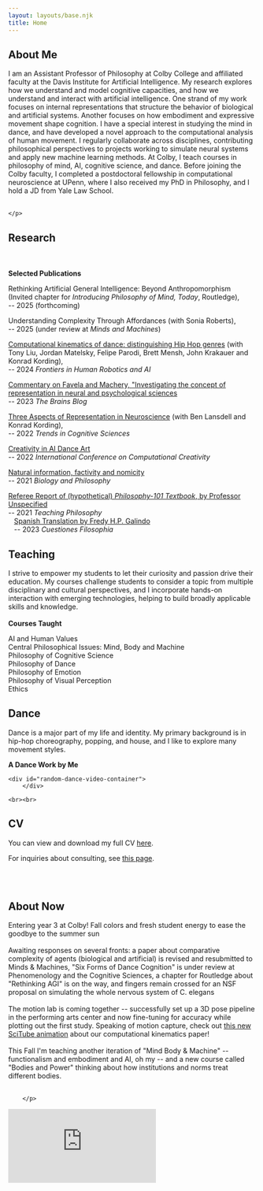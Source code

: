 ```yaml
---
layout: layouts/base.njk
title: Home
---
```


<div class="content-container">
    <div class="left-column">
<section id="about" class="section-about">
    <h2>About Me</h2>
    <p>
    I am an Assistant Professor of Philosophy at Colby College and affiliated faculty at the Davis Institute for Artificial Intelligence. My research explores how we understand and model cognitive capacities, and how we understand and interact with artificial intelligence. One strand of my work focuses on internal representations that structure the behavior of biological and artificial systems. Another focuses on how embodiment and expressive movement shape cognition. I have a special interest in studying the mind in dance, and have developed a novel approach to the computational analysis of human movement. I regularly collaborate across disciplines, contributing philosophical perspectives to projects working to simulate neural systems and apply new machine learning methods. At Colby, I teach courses in philosophy of mind, AI, cognitive science, and dance. Before joining the Colby faculty, I completed a postdoctoral fellowship in computational neuroscience at UPenn, where I also received my PhD in Philosophy, and I hold a JD from Yale Law School.
    <br><br>

    </p>
</section>

<section id="research" class="section-research">
    <h2>Research</h2>
    <br><br>
    <strong>Selected Publications</strong><br>
    <p>Rethinking Artificial General Intelligence: Beyond Anthropomorphism (Invited chapter for <em>Introducing Philosophy of Mind, Today</em>, Routledge),<br>-- 2025 (forthcoming)</p>
    <p>Understanding Complexity Through Affordances (with Sonia Roberts),<br>-- 2025 (under review at <em>Minds and Machines</em>)</p>
    <p><a href="https://www.ncbi.nlm.nih.gov/pmc/articles/PMC11098014/">Computational kinematics of dance: distinguishing Hip Hop genres</a> (with Tony Liu, Jordan Matelsky, Felipe Parodi, Brett Mensh, John Krakauer and Konrad Kording),<br>-- 2024 <em>Frontiers in Human Robotics and AI</em></p>
    <p><a href="https://philosophyofbrains.com/2024/01/23/commentary-on-favela-and-machery-investigating-the-concept-of-representation-in-the-neural-and-psychological-sciences.aspx">Commentary on Favela and Machery, "Investigating the concept of representation in neural and psychological sciences</a><br>-- 2023 <em>The Brains Blog</em></p>
    <p><a href="https://www.sciencedirect.com/science/article/abs/pii/S1364661322002108?dgcid=author">Three Aspects of Representation in Neuroscience</a> (with Ben Lansdell and Konrad Kording),<br>-- 2022 <em>Trends in Cognitive Sciences</em></p>
    <p><a href="http://ceur-ws.org/Vol-3255/paper6.pdf">Creativity in AI Dance Art</a><br>-- 2022 <em>International Conference on Computational Creativity</em></p>
    <p><a href="https://link.springer.com/article/10.1007/s10539-021-09784-4">Natural information, factivity and nomicity</a><br>-- 2021 <em>Biology and Philosophy</em></p>
    <p><a href="https://revistas.uptc.edu.co/index.php/cuestiones_filosofia/article/view/16074">Referee Report of (hypothetical) <em>Philosophy-101 Textbook</em>, by Professor Unspecified</a><br>-- 2021 <em>Teaching Philosophy</em><br>
    &nbsp;&nbsp;&nbsp;<a href="https://www.pdcnet.org/teachphil/content/teachphil_2021_0999_3_30_142">Spanish Translation by Fredy H.P. Galindo</a><br>&nbsp;&nbsp;&nbsp;-- 2023 <em>Cuestiones Filosophia</em></p>
</section>

<section id="teaching" class="section-teaching">
    <h2>Teaching</h2>
    <p>I strive to empower my students to let their curiosity and passion drive their education. My courses challenge students to consider a topic from multiple disciplinary and cultural perspectives, and I incorporate hands-on interaction with emerging technologies, helping to build broadly applicable skills and knowledge.  <br><br>
    <strong>Courses Taught</strong>
    <p> AI and Human Values<br>
    Central Philosophical Issues: Mind, Body and Machine<br>
    Philosophy of Cognitive Science<br>
    Philosophy of Dance<br>
    Philosophy of Emotion<br>
    Philosophy of Visual Perception<br>
    Ethics
    </p>

</section>

<section id="dance" class="section-dance">
    <h2>Dance</h2>
    <p>Dance is a major part of my life and identity. My primary background is in hip-hop choreography, popping, and house, and I like to explore many movement styles.</p>
    <p><strong>A Dance Work by Me</strong></p>

    <div id="random-dance-video-container">
        </div>

    <br><br>
</section>

<section id="cv" class="section-cv">
    <h2>CV</h2>
    <p>You can view and download my full CV <a href="/assets/CV.pdf" target="_blank">here</a>.</p>
    <p>For inquiries about consulting, see <a href="/consulting/">this page</a>.</p>
    <br><br>
</section>

</div>

<div class="right-column">
    <section id="currently" class="section-currently">
        <h2>About Now</h2>
        <p> Entering year 3 at Colby! Fall colors and fresh student energy to ease the goodbye to the summer sun <br><br>
          Awaiting responses on several fronts: a paper about comparative complexity of agents (biological and artificial) is revised and resubmitted to Minds & Machines, "Six Forms of Dance Cognition" is under review at Phenomenology and the Cognitive Sciences, a chapter for Routledge about "Rethinking AGI" is on the way, and fingers remain crossed for an NSF proposal on simulating the whole nervous system of C. elegans <br><br>
          The motion lab is coming together -- successfully set up a 3D pose pipeline in the performing arts center and now fine-tuning for accuracy while plotting out the first study. Speaking of motion capture, check out <a href="https://scitube.io/professor-ben-baker-how-computational-methods-can-distinguish-between-hip-hop-dance-styles/" target="_blank">this new SciTube animation</a> about our computational kinematics paper!  <br><br>
          This Fall I'm teaching another iteration of "Mind Body & Machine" -- functionalism and embodiment and AI, oh my -- and a new course called "Bodies and Power" thinking about how institutions and norms treat different bodies. <br><br>

        </p>
<div class="video-container">
    <iframe src="https://www.youtube.com/embed/1bZT_UudLnk" frameborder="0" allowfullscreen></iframe>
</div>
    </section>
</div>
